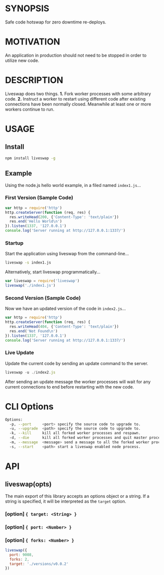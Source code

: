 # SYNOPSIS
Safe code hotswap for zero downtime re-deploys.

# MOTIVATION
An application in production should not need to be stopped in order to
utilize new code. 

# DESCRIPTION
Liveswap does two things. **1.** Fork worker processes with some arbitrary 
code. **2.** Instruct a worker to restart using different code after existing 
connections have been normally closed. Meanwhile at least one or more workers
continue to run.

# USAGE

## Install
```bash
npm install liveswap -g
```

## Example
Using the node.js hello world example, in a filed named `index1.js`...

### First Version (Sample Code)
```js
var http = require('http')
http.createServer(function (req, res) {
  res.writeHead(200, {'Content-Type': 'text/plain'})
  res.end('Hello World\n')
}).listen(1337, '127.0.0.1')
console.log('Server running at http://127.0.0.1:1337/')
```

### Startup
Start the application using liveswap from the command-line...

```bash
liveswap -s index1.js
```
Alternatively, start liveswap programmatically...

```js
var liveswap = require('liveswap')
liveswap('./index1.js')
```

### Second Version (Sample Code)
Now we have an updated version of the code in `index2.js`...

```js
var http = require('http')
http.createServer(function (req, res) {
  res.writeHead(404, {'Content-Type': 'text/plain'})
  res.end('Not Found\n')
}).listen(1337, '127.0.0.1')
console.log('Server running at http://127.0.0.1:1337/')
```

### Live Update
Update the current code by sending an update command to the server.

```js
liveswap -u ./index2.js
```

After sending an update message the worker processes will wait for
any current connections to end before restarting with the new code.

# CLI Options

```bash
Options:
  -p, --port     <port> specify the source code to upgrade to.
  -u, --upgrade  <path> specify the source code to upgrade to.
  -k, --kill     kill all forked worker processes and respawn.
  -d, --die      kill all forked worker processes and quit master process.
  -m, --message  <message> send a message to all the forked worker processes.
  -s, --start    <path> start a liveswap enabled node process.
```

# API

## liveswap(opts)
The main export of this library accepts an options object or a string. If a 
string is specified, it will be interpreted as the `target` option.

### [option] `{ target: <String> }`

### [option] `{ port: <Number> }`

### [option] `{ forks: <Number> }`

```js
liveswap({
  port: 9008,
  forks: 2,
  target: './versions/v0.0.2'
})
```
